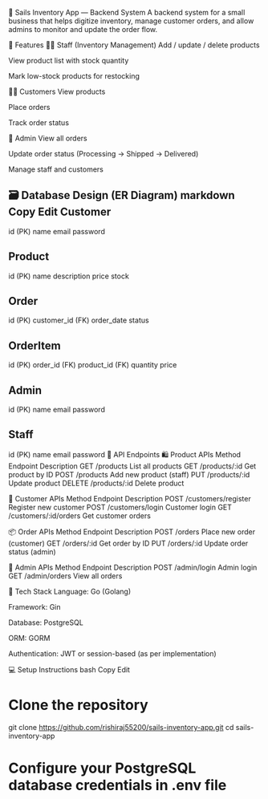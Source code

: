 🛒 Sails Inventory App — Backend System
A backend system for a small business that helps digitize inventory, manage customer orders, and allow admins to monitor and update the order flow.

📌 Features
👨‍💼 Staff (Inventory Management)
Add / update / delete products

View product list with stock quantity

Mark low-stock products for restocking

🧑‍💻 Customers
View products

Place orders

Track order status

👑 Admin
View all orders

Update order status (Processing → Shipped → Delivered)

Manage staff and customers

🗃️ Database Design (ER Diagram)
markdown
Copy
Edit
Customer
---------
id (PK)
name
email
password

Product
---------
id (PK)
name
description
price
stock

Order
---------
id (PK)
customer_id (FK)
order_date
status

OrderItem
---------
id (PK)
order_id (FK)
product_id (FK)
quantity
price

Admin
---------
id (PK)
name
email
password

Staff
---------
id (PK)
name
email
password
🔗 API Endpoints
🛍️ Product APIs
Method	Endpoint	Description
GET	/products	List all products
GET	/products/:id	Get product by ID
POST	/products	Add new product (staff)
PUT	/products/:id	Update product
DELETE	/products/:id	Delete product

👤 Customer APIs
Method	Endpoint	Description
POST	/customers/register	Register new customer
POST	/customers/login	Customer login
GET	/customers/:id/orders	Get customer orders

📦 Order APIs
Method	Endpoint	Description
POST	/orders	Place new order (customer)
GET	/orders/:id	Get order by ID
PUT	/orders/:id	Update order status (admin)

🔐 Admin APIs
Method	Endpoint	Description
POST	/admin/login	Admin login
GET	/admin/orders	View all orders

🚀 Tech Stack
Language: Go (Golang)

Framework: Gin

Database: PostgreSQL

ORM: GORM

Authentication: JWT or session-based (as per implementation)

💻 Setup Instructions
bash
Copy
Edit
# Clone the repository
git clone https://github.com/rishiraj55200/sails-inventory-app.git
cd sails-inventory-app

# Configure your PostgreSQL database credentials in .env file

